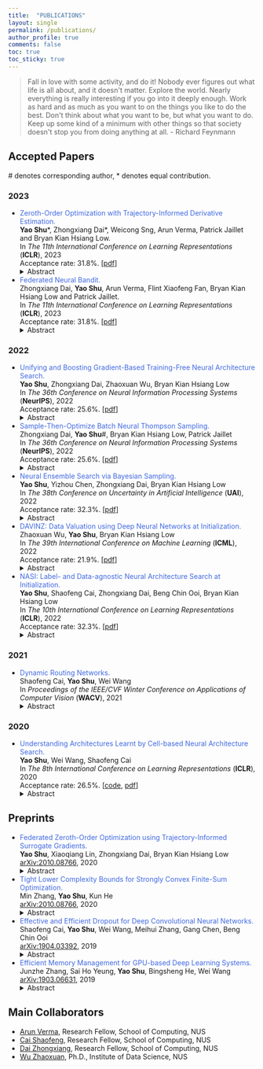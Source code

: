 ```yaml
---
title:  "PUBLICATIONS"
layout: single
permalink: /publications/
author_profile: true
comments: false
toc: true
toc_sticky: true
---
```


> Fall in love with some activity, and do it! Nobody ever figures out what life is all about, and it doesn't matter. Explore the world. Nearly everything is really interesting if you go into it deeply enough. Work as hard and as much as you want to on the things you like to do the best. Don't think about what you want to be, but what you want to do. Keep up some kind of a minimum with other things so that society doesn't stop you from doing anything at all. - Richard Feynmann

## Accepted Papers
\# denotes corresponding author, * denotes equal contribution. 

### 2023 
- <span style="color: royalblue">Zeroth-Order Optimization with Trajectory-Informed Derivative Estimation.</span>  
    **Yao Shu**\*, Zhongxiang Dai\*, Weicong Sng, Arun Verma, Patrick Jaillet and Bryan Kian Hsiang Low.  
    In *The 11th International Conference on Learning Representations* (**ICLR**), 2023  
    Acceptance rate: 31.8%. [[pdf](https://openreview.net/pdf?id=n1bLgxHW6jW)]  
    <details>
        <summary>Abstract</summary>
        Zeroth-order (ZO) optimization, in which the derivative is unavailable, has recently succeeded in many important machine learning applications. Existing algorithms rely on finite difference (FD) methods for derivative estimation and gradient descent (GD)-based approaches for optimization. However, these algorithms suffer from query inefficiency because additional function queries are required for derivative estimation in their every GD update, which typically hinders their deployment in applications where every function query is expensive. To this end, we propose a trajectory-informed derivative estimation method which only uses the optimization trajectory (i.e., the history of function queries during optimization) and hence eliminates the need for additional function queries to estimate a derivative. Moreover, based on our derivative estimation, we propose the technique of dynamic virtual updates, which allows us to reliably perform multiple steps of GD updates without reapplying derivative estimation. Based on these two contributions, we introduce the zeroth-order optimization with trajectory-informed derivative estimation (ZoRD) algorithm for query-efficient ZO optimization. We theoretically demonstrate that our trajectory-informed derivative estimation and our ZoRD algorithm improve over existing approaches, which is then supported by our real-world experiments such as black-box adversarial attack, non-differentiable metric optimization and derivative-free reinforcement learning.
    </details>  
- <span style="color: royalblue">Federated Neural Bandit.</span>  
    Zhongxiang Dai, **Yao Shu**, Arun Verma, Flint Xiaofeng Fan, Bryan Kian Hsiang Low and Patrick Jaillet.  
    In *The 11th International Conference on Learning Representations* (**ICLR**), 2023  
    Acceptance rate: 31.8%. [[pdf](https://openreview.net/pdf?id=38m4h8HcNRL)]  
    <details>
        <summary>Abstract</summary>
        Recent works on neural contextual bandits have achieved compelling performances due to their ability to leverage the strong representation power of neural networks (NNs) for reward prediction. Many applications of contextual bandits involve multiple agents who collaborate without sharing raw observations, thus giving rise to the setting of federated contextual bandits}. Existing works on federated contextual bandits rely on linear or kernelized bandits, which may fall short when modeling complex real-world reward functions. So, this paper introduces the federated neural-upper confidence bound (FN-UCB) algorithm. To better exploit the federated setting, FN-UCB adopts a weighted combination of two UCBs: UCB^a allows every agent to additionally use the observations from the other agents to accelerate exploration (without sharing raw observations), while UCB^b uses an NN with aggregated parameters for reward prediction in a similar way to federated averaging for supervised learning. Notably, the weight between the two UCBs required by our theoretical analysis is amenable to an interesting interpretation, which emphasizes UCB^a initially for accelerated exploration and relies more on UCB^b later after enough observations have been collected to train the NNs for accurate reward prediction (i.e., reliable exploitation). We prove sub-linear upper bounds on both the cumulative regret and the number of communication rounds of FN-UCB, and empirically demonstrate its competitive performance.
    </details>  


### 2022
- <span style="color: royalblue">Unifying and Boosting Gradient-Based Training-Free Neural Architecture Search.</span>  
    **Yao Shu**, Zhongxiang Dai, Zhaoxuan Wu, Bryan Kian Hsiang Low  
    In *The 36th Conference on Neural Information Processing Systems* (**NeurIPS**), 2022  
    Acceptance rate: 25.6%. [[pdf](https://arxiv.org/pdf/2201.09785.pdf)]  
    <details>
        <summary>Abstract</summary>
        Neural architecture search (NAS) has gained immense popularity owing to its ability to automate neural architecture design. A number of training-free metrics are recently proposed to realize NAS without training, hence making NAS more scalable. Despite their competitive empirical performances, a unified theoretical understanding of these training-free metrics is lacking. As a consequence, (a) the relationships among these metrics are unclear, (b) there is no theoretical interpretation for their empirical performances, and (c) there may exist untapped potential in existing training-free NAS, which probably can be unveiled through a unified theoretical understanding. To this end, this paper presents a unified theoretical analysis of gradient-based training-free NAS, which allows us to (a) theoretically study their relationships, (b) theoretically guarantee their generalization performances, and (c) exploit our unified theoretical understanding to develop a novel framework named hybrid NAS (HNAS) which consistently boosts training-free NAS in a principled way. Remarkably, HNAS can enjoy the advantages of both training-free (i.e., superior search efficiency) and training-based (i.e., remarkable search effectiveness) NAS, which we have demonstrated through extensive experiments.
    </details>  
- <span style="color: royalblue">Sample-Then-Optimize Batch Neural Thompson Sampling.</span>  
    Zhongxiang Dai, **Yao Shu**#, Bryan Kian Hsiang Low, Patrick Jaillet  
    In *The 36th Conference on Neural Information Processing Systems* (**NeurIPS**), 2022  
    Acceptance rate: 25.6%. [[pdf](https://arxiv.org/pdf/2210.06850.pdf)]  
    <details>
        <summary>Abstract</summary>
        Bayesian optimization (BO), which uses a Gaussian process (GP) as a surrogate to model its objective function, is popular for black-box optimization. However, due to the limitations of GPs, BO underperforms in some problems such as those with categorical, high-dimensional or image inputs. To this end, recent works have used the highly expressive neural networks (NNs) as the surrogate model and derived theoretical guarantees using the theory of neural tangent kernel (NTK). However, these works suffer from the limitations of the requirement to invert an extremely large parameter matrix and the restriction to the sequential (rather than batch) setting. To overcome these limitations, we introduce two algorithms based on the Thompson sampling (TS) policy named Sample-Then-Optimize Batch Neural TS (STO-BNTS) and STO-BNTS-Linear. To choose an input query, we only need to train an NN (resp. a linear model) and then choose the query by maximizing the trained NN (resp. linear model), which is equivalently sampled from the GP posterior with the NTK as the kernel function. As a result, our algorithms sidestep the need to invert the large parameter matrix yet still preserve the validity of the TS policy. Next, we derive regret upper bounds for our algorithms with batch evaluations, and use insights from batch BO and NTK to show that they are asymptotically no-regret under certain conditions. Finally, we verify their empirical effectiveness using practical AutoML and reinforcement learning experiments. 
    </details>  
- <span style="color: royalblue">Neural Ensemble Search via Bayesian Sampling.</span>  
    **Yao Shu**, Yizhou Chen, Zhongxiang Dai, Bryan Kian Hsiang Low  
    In *The 38th Conference on Uncertainty in Artificial Intelligence* (**UAI**), 2022  
    Acceptance rate: 32.3%. [[pdf](https://openreview.net/pdf?id=Bh4lBPUjqg9)]  
    <details>
        <summary>Abstract</summary>
        Recently, neural architecture search (NAS) has been applied to automate the design of neural networks in real-world applications. A large number of algorithms have been developed to improve the search cost or the performance of the final selected architectures in NAS. Unfortunately, these NAS algorithms aim to select only one single well-performing architecture from their search spaces and thus have overlooked the capability of neural network ensemble (i.e., an ensemble of neural networks with diverse architectures) in achieving improved performance over a single final selected architecture. To this end, we introduce a novel neural ensemble search algorithm, called neural ensemble search via Bayesian sampling (NESBS), to effectively and efficiently select well-performing neural network ensembles from a NAS search space. In our extensive experiments, NESBS algorithm is shown to be able to achieve improved performance over state-of-the-art NAS algorithms while incurring a comparable search cost, indicating the superior of our NESBS algorithm over these conventional NAS algorithms in practice. 
    </details>  
- <span style="color: royalblue">DAVINZ: Data Valuation using Deep Neural Networks at Initialization.</span>  
    Zhaoxuan Wu, **Yao Shu**, Bryan Kian Hsiang Low  
    In *The 39th International Conference on Machine Learning* (**ICML**), 2022  
    Acceptance rate: 21.9%. [[pdf](https://proceedings.mlr.press/v162/wu22j/wu22j.pdf)] 
    <details>
        <summary>Abstract</summary>
        Recent years have witnessed a surge of interest in developing trustworthy methods to evaluate the value of data in many real-world applications, e.g., collaborative machine learning, data marketplaces, etc. Existing data valuation methods typically valuate data using the generalization performance of converged machine learning models after their long-term model training, making data valuation on large complex deep neural networks (DNNs) unaffordable. To this end, we theoretically derive a domain-aware generalization bound to estimate the generalization performance of DNNs without model training. We then exploit this theoretically derived generalization bound to develop a novel training-free data valuation method named data valuation at initialization (DAVINZ) on DNNs, which consistently achieves remarkable effectiveness and efficiency in practice. Moreover, our training-free DAVINZ, surprisingly, can even theoretically and empirically enjoy the desirable properties that training-based data valuation methods usually attain, making it more trustworthy in practice. 
    </details>  
- <span style="color: royalblue">NASI: Label- and Data-agnostic Neural Architecture Search at Initialization.</span>  
    **Yao Shu**, Shaofeng Cai, Zhongxiang Dai, Beng Chin Ooi, Bryan Kian Hsiang Low  
    In *The 10th International Conference on Learning Representations* (**ICLR**), 2022  
    Acceptance rate: 32.3%. [[pdf](https://openreview.net/pdf?id=v-v1cpNNK_v)]  
    <details>
        <summary>Abstract</summary>
        Recent years have witnessed a surging interest in Neural Architecture Search (NAS). Various algorithms have been proposed to improve the search efficiency and effectiveness of NAS, i.e., to reduce the search cost and improve the generalization performance of the selected architectures, respectively. However, the search efficiency of these algorithms is severely limited by the need for model training during the search process. To overcome this limitation, we propose a novel NAS algorithm called NAS at Initialization (NASI) that exploits the capability of a Neural Tangent Kernel in being able to characterize the performance of candidate architectures at initialization, hence allowing model training to be completely avoided to boost the search efficiency. Besides the improved search efficiency, NASI also achieves competitive search effectiveness on various datasets like CIFAR-10/100 and ImageNet. Further, NASI is shown to be label- and data-agnostic under mild conditions, which guarantees the transferability of architectures selected by our NASI over different datasets. 
    </details>  

### 2021
- <span style="color: royalblue">Dynamic Routing Networks.</span>  
    Shaofeng Cai, **Yao Shu**, Wei Wang  
    In *Proceedings of the IEEE/CVF Winter Conference on Applications of Computer Vision* (**WACV**), 2021  
    <details>
        <summary>Abstract</summary>
        The deployment of deep neural networks in real-world applications is mostly restricted by their high inference costs. Extensive efforts have been made to improve the accuracy with expert-designed or algorithm-searched architectures. However, the incremental improvement is typically achieved with increasingly more expensive models that only a small portion of input instances really need. Inference with a static architecture that processes all input instances via the same transformation would thus incur unnecessary computational costs. Therefore, customizing the model capacity in an instance-aware manner is much needed for higher inference efficiency. In this paper, we propose Dynamic Routing Networks (DRNets), which support efficient instance-aware inference by routing the input instance to only necessary transformation branches selected from a candidate set of branches for each connection between transformation nodes. The branch selection is dynamically determined via the corresponding branch importance weights, which are first generated from lightweight hypernetworks (RouterNets) and then recalibrated with Gumbel-Softmax before the selection. Extensive experiments show that DRNets can reduce a substantial amount of parameter size and FLOPs during inference with prediction performance comparable to state-of-the-art architectures.
    </details>  


### 2020
- <span style="color: royalblue">Understanding Architectures Learnt by Cell-based Neural Architecture Search.</span>  
    **Yao Shu**, Wei Wang, Shaofeng Cai  
    In *The 8th International Conference on Learning Representations* (**ICLR**), 2020  
    Acceptance rate: 26.5%. [[code](https://github.com/shuyao95/Understanding-NAS.git), [pdf](https://openreview.net/pdf?id=BJxH22EKPS)]  
    <details>
        <summary>Abstract</summary>
        Neural architecture search (NAS) searches architectures automatically for given tasks, e.g., image classification and language modeling. Improving the search efficiency and effectiveness have attracted increasing attention in recent years. However, few efforts have been devoted to understanding the generated architectures. In this paper, we first reveal that existing NAS algorithms (e.g., DARTS, ENAS) tend to favor architectures with wide and shallow cell structures. These favorable architectures consistently achieve fast convergence and are consequently selected by NAS algorithms. Our empirical and theoretical study further confirms that their fast convergence derives from their smooth loss landscape and accurate gradient information. Nonetheless, these architectures may not necessarily lead to better generalization performance compared with other candidate architectures in the same search space, and therefore further improvement is possible by revising existing NAS algorithms.
    </details>  


## Preprints
- <span style="color: royalblue">Federated Zeroth-Order Optimization using Trajectory-Informed Surrogate Gradients.</span>  
    **Yao Shu**, Xiaoqiang Lin, Zhongxiang Dai, Bryan Kian Hsiang Low  
    [arXiv:2010.08766](https://arxiv.org/abs/2010.08766), 2020
    <details>
        <summary>Abstract</summary>
        Federated optimization, an emerging paradigm which finds wide real-world applications such as federated learning, enables multiple clients (e.g., edge devices) to collaboratively optimize a global function. The clients do not share their local datasets and typically only share their local gradients. However, the gradient information is not available in many applications of federated optimization, which hence gives rise to the paradigm of federated zeroth-order optimization (ZOO). Existing federated ZOO algorithms suffer from the limitations of query and communication inefficiency, which can be attributed to (a) their reliance on a substantial number of function queries for gradient estimation and (b) the significant disparity between their realized local updates and the intended global updates. To this end, we (a) introduce trajectory-informed gradient surrogates which is able to use the history of function queries during optimization for accurate and query-efficient gradient estimation, and (b) develop the technique of adaptive gradient correction using these gradient surrogates to mitigate the aforementioned disparity. Based on these, we propose the federated zeroth-order optimization using trajectory-informed surrogate gradients (FZooS) algorithm for query- and communication-efficient federated ZOO. Our FZooS achieves theoretical improvements over the existing approaches, which is supported by our real-world experiments such as federated black-box adversarial attack and federated non-differentiable metric optimization.
    </details>  
- <span style="color: royalblue">Tight Lower Complexity Bounds for Strongly Convex Finite-Sum Optimization.</span>  
    Min Zhang, **Yao Shu**, Kun He  
    [arXiv:2010.08766](https://arxiv.org/abs/2010.08766), 2020
    <details>
        <summary>Abstract</summary>
        Finite-sum optimization plays an important role in the area of machine learning, and hence has triggered a surge of interest in recent years. To address this optimization problem, various randomized incremental gradient methods have been proposed with guaranteed upper and lower complexity bounds for their convergence. Nonetheless, these lower bounds rely on certain conditions: deterministic optimization algorithm, or fixed probability distribution for the selection of component functions. Meanwhile, some lower bounds even do not match the upper bounds of the best known methods in certain cases. To break these limitations, we derive tight lower complexity bounds of randomized incremental gradient methods, including SAG, SAGA, SVRG, and SARAH, for two typical cases of finite-sum optimization. Specifically, our results tightly match the upper complexity of Katyusha or VRADA when each component function is strongly convex and smooth, and tightly match the upper complexity of SDCA without duality and of KatyushaX when the finite-sum function is strongly convex and the component functions are average smooth.
    </details>  
- <span style="color: royalblue">Effective and Efficient Dropout for Deep Convolutional Neural Networks.</span>  
    Shaofeng Cai, **Yao Shu**, Wei Wang, Meihui Zhang, Gang Chen, Beng Chin Ooi  
    [arXiv:1904.03392](https://arxiv.org/abs/1904.03392), 2019  
    <details>
        <summary>Abstract</summary>
        Convolutional Neural networks (CNNs) based applications have become ubiquitous, where proper regularization is greatly needed. To prevent large neural network models from overfitting, dropout has been widely used as an efficient regularization technique in practice. However, many recent works show that the standard dropout is ineffective or even detrimental to the training of CNNs. In this paper, we revisit this issue and examine various dropout variants in an attempt to improve existing dropout-based regularization techniques for CNNs. We attribute the failure of standard dropout to the conflict between the stochasticity of dropout and its following Batch Normalization (BN), and propose to reduce the conflict by placing dropout operations right before the convolutional operation instead of BN, or totally address this issue by replacing BN with Group Normalization (GN). We further introduce a structurally more suited dropout variant Drop-Conv2d, which provides more efficient and effective regularization for deep CNNs. These dropout variants can be readily integrated into the building blocks of CNNs and implemented in existing deep learning platforms. Extensive experiments on benchmark datasets including CIFAR, SVHN and ImageNet are conducted to compare the existing building blocks and the proposed ones with dropout training. Results show that our building blocks improve over state-of-the-art CNNs significantly, which is mainly due to the better regularization and implicit model ensemble effect.
    </details>  
- <span style="color: royalblue">Efficient Memory Management for GPU-based Deep Learning Systems.</span>  
    Junzhe Zhang, Sai Ho Yeung, **Yao Shu**, Bingsheng He, Wei Wang  
    [arXiv:1903.06631](https://arxiv.org/abs/1903.06631), 2019  
    <details>
        <summary>Abstract</summary>
        GPU (graphics processing unit) has been used for many data-intensive applications. Among them, deep learning systems are one of the most important consumer systems for GPU nowadays. As deep learning applications impose deeper and larger models in order to achieve higher accuracy, memory management becomes an important research topic for deep learning systems, given that GPU has limited memory size. Many approaches have been proposed towards this issue, e.g., model compression and memory swapping. However, they either degrade the model accuracy or require a lot of manual intervention. In this paper, we propose two orthogonal approaches to reduce the memory cost from the system perspective. Our approaches are transparent to the models, and thus do not affect the model accuracy. They are achieved by exploiting the iterative nature of the training algorithm of deep learning to derive the lifetime and read/write order of all variables. With the lifetime semantics, we are able to implement a memory pool with minimal fragments. However, the optimization problem is NP-complete. We propose a heuristic algorithm that reduces up to 13.3% of memory compared with Nvidia's default memory pool with equal time complexity. With the read/write semantics, the variables that are not in use can be swapped out from GPU to CPU to reduce the memory footprint. We propose multiple swapping strategies to automatically decide which variable to swap and when to swap out (in), which reduces the memory cost by up to 34.2% without communication overhead.
    </details>  

## Main Collaborators
- [Arun Verma](https://arunv3rma.github.io), Research Fellow, School of Computing, NUS
- [Cai Shaofeng](https://solopku.github.io), Research Fellow, School of Computing, NUS
- [Dai Zhongxiang](https://daizhongxiang.github.io), Research Fellow, School of Computing, NUS
- [Wu Zhaoxuan](https://zhaoxuanwu.github.io), Ph.D., Institute of Data Science, NUS